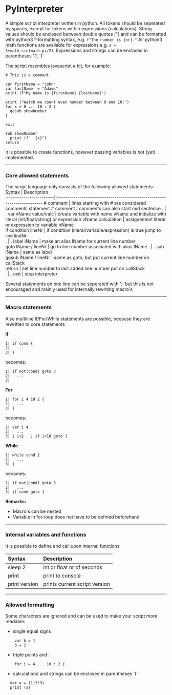 # PyInterpreter

A simple script interpreter written in python. All tokens should be seperated by spaces, except for tokens within expressions (calculations).
String values should be enclosed between double quotes (") and can be formatted with python3 f-formatting syntax, e.g. `f"The number is {nr}."`
All python3 math functions are available for expressions e.g. `a = 3+math.sin(math.pi/2)`. Expressions and strings can be enclosed in parentheses '(', ')'

The script resembles javascript a bit, for example:
~~~
# This is a comment

var firstName = "John"                                
var lastName  = "Adams"                               
print (f"My name is {firstName} {lastName}")          

print ("Watch me count even number between 0 and 10:")  
for x = 0 ... 10 : 2 {                               
  gosub showNumber                                   
}

exit                                                 

sub showNumber                                        
  print (f"  {x}")
return                                         
~~~

It is possible to create functions, however passing variables is not (yet) implemented.

---

### Core allowed statements  
The script language only consists of the following allowed statements:
Syntax                  | Description                                                             
:-----------------------|:-----------------------------------------------------------------------
\# comment              | lines starting with # are considered comments
statement # comment     | comments can also start mid sentence
.                       | .
var vName value/calc    | create variable with name vName and initialize with literal (int/float/string) or expression 
vName calculation       | assignement literal or expression to variable vName  
if condition lineNr     | if condition (literal/variable/expression) is true jump to line lineNr  
.                       | .
label lName             | make an alias lName for current line number                     
goto lName / lineNr     | go to line number associated with alias lName
.                       | .
sub lName               | same as label                     
gosub lName / lineNr    | same as goto, but put current line number on callStack  
return                  | set line number to last added line number put on callStack  
.                       | .
exit                    | stop interpreter  
  
Several statements on one line can be seperated with ';' but this is not encouraged and mainly used for internally rewriting macro's

---

### Macro statements  
Also multiline If/For/While statements are possible, because they are rewritten to core statements  

**If**
~~~               
1| if cond {               
2|   ...
3| }
~~~               
becomes:
~~~               
1| if not(cond) goto 3
2|   ...
3| 
~~~               

**For**
~~~               
1| for i 4 10 2 {      
2|   ...                     
3| }                       
~~~               
becomes:
~~~               
1| var i 4
2|   ...
3| i i+2   ; if i<10 goto 1
~~~               

**While**
~~~               
1| while cond { 
2|   ...          
3| }           
~~~               
becomes:
~~~
1| if not(cond) goto 3   
2|   ...
3| if cond goto 1
~~~               

**Remarks:**
- Macro's can be nested
- Variable in for-loop does not have to be defined beforehand

---

### Internal variables and functions
It is possible to define and call upon internal functions

Syntax                  | Description
:-----------------------|:-----------------------------------------------------------------------
sleep 2                 | int or float nr of seconds
print                   | print to console
print version           | prints current script version
---

### Allowed formatting
Some characters are ignored and can be used to make your script more readable:
- single equal signs 
~~~
    var b = 1
    b = 2
~~~
- triple points and : 
~~~
    for i = 4 ... 10 : 2 {        
~~~
 - calculationd and strings can be enclosed in parentheses '('
~~~
  var a = (1+2*3)
  print (a)
~~~
   
